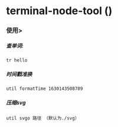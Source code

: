 # terminal-node-tool ()



### 使用>

##### 查单词:

```shell
tr hello
```
##### 时间戳准换

```shell
util formatTime 1630143508789
```


##### 压缩svg

```shell
util svgo 路径 （默认为./svg）
```

